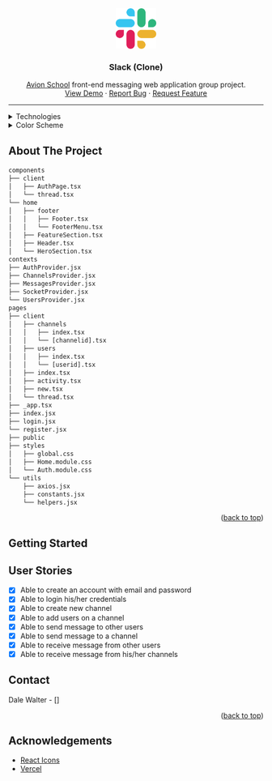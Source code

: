 <!-- Project Logo -->
<div align="center">
  <a href="https://github.com/dwghdev/slack-clone-react">
    <img src="public/slack-logo.svg" height="80">
  </a>

  <h3 align="center">Slack (Clone)</h3>
  <p align="center">
    <a href="https://www.avionschool.com/">Avion School</a>
    <span>front-end messaging web application group project.</span>
    <br/>
    <a href="https://github.com/dwghdev/slack-clone-react">View Demo</a>
    ·
    <a href="https://github.com/dwghdev/slack-clone-react">Report Bug</a>
    ·
    <a href="https://github.com/dwghdev/slack-clone-react">Request Feature</a>
  </p>
  <hr>
</div>
<details>
  <summary>Technologies</summary>
    <ul>
      <li>React v18</li>
      <li>Nextjs v12.1.4</li>
      <li>TypeScript v4.6.3</li>
      <li>Axios v0.26.1</li>
      <li>Yarn v1.22.17</li>
    </ul>
</details>
<details>
  <summary>Color Scheme</summary>
    <ul>
      <li>background: #19191b</li>
      <li>font-color: #f5f5f5</li>
      <li>red: #e01e5a</li>
      <li>green: #2eb67d</li>
      <li>blue: #36c5fc</li>
      <li>gold: #ecb22e</li>
    </ul>
</details>

<!-- About the project -->
## About The Project
```
components
├── client
│   ├── AuthPage.tsx
│   └── thread.tsx
└── home
│   ├── footer
│   │   ├── Footer.tsx
│   │   └── FooterMenu.tsx
│   ├── FeatureSection.tsx
│   ├── Header.tsx
│   └── HeroSection.tsx
contexts
├── AuthProvider.jsx
├── ChannelsProvider.jsx
├── MessagesProvider.jsx
├── SocketProvider.jsx
└── UsersProvider.jsx
pages
├── client
│   ├── channels
│   │   ├── index.tsx
│   │   └── [channelid].tsx
│   ├── users
│   │   ├── index.tsx
│   │   └── [userid].tsx
│   ├── index.tsx
│   ├── activity.tsx
│   ├── new.tsx
│   └── thread.tsx
├── _app.tsx
├── index.jsx
├── login.jsx
└── register.jsx
├── public
├── styles
│   ├── global.css
│   ├── Home.module.css
│   └── Auth.module.css
└── utils
    ├── axios.jsx
    ├── constants.jsx
    └── helpers.jsx
```

<p align="right">(<a href="#top">back to top</a>)</p>

## Getting Started

## User Stories

- [x] Able to create an account with email and password
- [x] Able to login his/her credentials
- [x] Able to create new channel
- [x] Able to add users on a channel
- [x] Able to send message to other users
- [x] Able to send message to a channel
- [x] Able to receive message from other users
- [x] Able to receive message from his/her channels

## Contact

Dale Walter - []

<p align="right">(<a href="#top">back to top</a>)</p>

## Acknowledgements

* [React Icons](https://react-icons.github.io/react-icons)
* [Vercel](https://vercel.com/)

<!-- links & images -->
